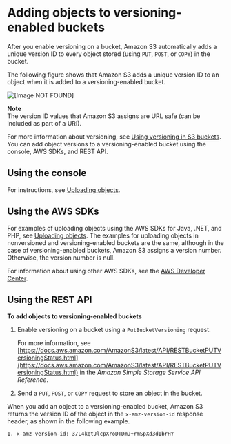 # Adding objects to versioning\-enabled buckets<a name="AddingObjectstoVersioningEnabledBuckets"></a>

After you enable versioning on a bucket, Amazon S3 automatically adds a unique version ID to every object stored \(using `PUT`, `POST`, or `COPY`\) in the bucket\. 

The following figure shows that Amazon S3 adds a unique version ID to an object when it is added to a versioning\-enabled bucket\. 

![\[Image NOT FOUND\]](http://docs.aws.amazon.com/AmazonS3/latest/userguide/images/versioning_PUT_versionEnabled.png)

**Note**  
The version ID values that Amazon S3 assigns are URL safe \(can be included as part of a URI\)\.

For more information about versioning, see [Using versioning in S3 buckets](Versioning.md)\. You can add object versions to a versioning\-enabled bucket using the console, AWS SDKs, and REST API\.

## Using the console<a name="add-obj-versioning-enabled-bucket-console"></a>

For instructions, see [Uploading objects](upload-objects.md)\. 

## Using the AWS SDKs<a name="add-obj-versioning-enabled-bucket-sdk"></a>

For examples of uploading objects using the AWS SDKs for Java, \.NET, and PHP, see [Uploading objects](upload-objects.md)\. The examples for uploading objects in nonversioned and versioning\-enabled buckets are the same, although in the case of versioning\-enabled buckets, Amazon S3 assigns a version number\. Otherwise, the version number is null\. 

For information about using other AWS SDKs, see the [AWS Developer Center](https://aws.amazon.com/code/)\. 

## Using the REST API<a name="add-obj-versioning-enabled-bucket-rest"></a>

**To add objects to versioning\-enabled buckets**

1. Enable versioning on a bucket using a `PutBucketVersioning` request\.

   For more information, see [https://docs.aws.amazon.com/AmazonS3/latest/API/RESTBucketPUTVersioningStatus.html](https://docs.aws.amazon.com/AmazonS3/latest/API/RESTBucketPUTVersioningStatus.html) in the *Amazon Simple Storage Service API Reference*\.

1. Send a `PUT`, `POST`, or `COPY` request to store an object in the bucket\.

When you add an object to a versioning\-enabled bucket, Amazon S3 returns the version ID of the object in the `x-amz-version-id` response header, as shown in the following example\.

```
1. x-amz-version-id: 3/L4kqtJlcpXroDTDmJ+rmSpXd3dIbrHY
```